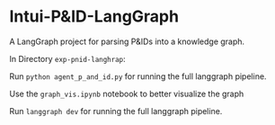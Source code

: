 # Intui-P&ID-LangGraph

A LangGraph project for parsing P&IDs into a knowledge graph.

In Directory `exp-pnid-langhrap`: 

Run ` python agent_p_and_id.py ` for running the full langgraph pipeline. 

Use the `graph_vis.ipynb` notebook to better visualize the graph

Run `langgraph dev` for running the full langgraph pipeline. 

